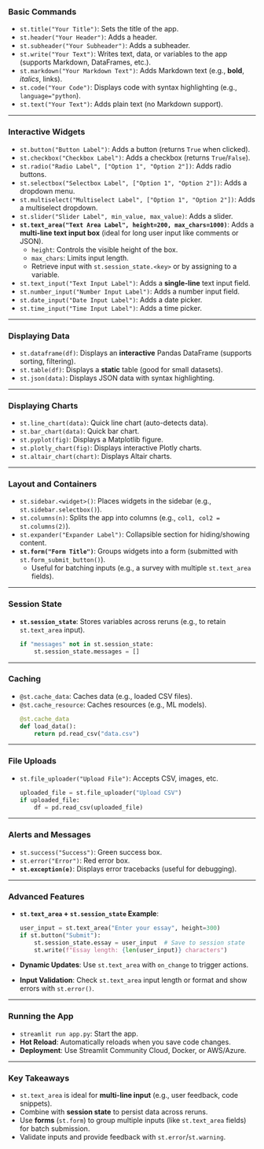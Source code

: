 
### **Basic Commands**  
- `st.title("Your Title")`: Sets the title of the app.  
- `st.header("Your Header")`: Adds a header.  
- `st.subheader("Your Subheader")`: Adds a subheader.  
- `st.write("Your Text")`: Writes text, data, or variables to the app (supports Markdown, DataFrames, etc.).  
- `st.markdown("Your Markdown Text")`: Adds Markdown text (e.g., **bold**, *italics*, links).  
- `st.code("Your Code")`: Displays code with syntax highlighting (e.g., `language="python`).  
- `st.text("Your Text")`: Adds plain text (no Markdown support).  

---
   
### **Interactive Widgets**  
- `st.button("Button Label")`: Adds a button (returns `True` when clicked).  
- `st.checkbox("Checkbox Label")`: Adds a checkbox (returns `True`/`False`).  
- `st.radio("Radio Label", ["Option 1", "Option 2"])`: Adds radio buttons.  
- `st.selectbox("Selectbox Label", ["Option 1", "Option 2"])`: Adds a dropdown menu.  
- `st.multiselect("Multiselect Label", ["Option 1", "Option 2"])`: Adds a multiselect dropdown.  
- `st.slider("Slider Label", min_value, max_value)`: Adds a slider.  
- **`st.text_area("Text Area Label", height=200, max_chars=1000)`**: Adds a **multi-line text input box** (ideal for long user input like comments or JSON).  
  - `height`: Controls the visible height of the box.  
  - `max_chars`: Limits input length.  
  - Retrieve input with `st.session_state.<key>` or by assigning to a variable.  
- `st.text_input("Text Input Label")`: Adds a **single-line** text input field.  
- `st.number_input("Number Input Label")`: Adds a number input field.  
- `st.date_input("Date Input Label")`: Adds a date picker.  
- `st.time_input("Time Input Label")`: Adds a time picker.  

---
   
### **Displaying Data**  
- `st.dataframe(df)`: Displays an **interactive** Pandas DataFrame (supports sorting, filtering).  
- `st.table(df)`: Displays a **static** table (good for small datasets).  
- `st.json(data)`: Displays JSON data with syntax highlighting.  

---

### **Displaying Charts**  
- `st.line_chart(data)`: Quick line chart (auto-detects data).  
- `st.bar_chart(data)`: Quick bar chart.  
- `st.pyplot(fig)`: Displays a Matplotlib figure.  
- `st.plotly_chart(fig)`: Displays interactive Plotly charts.  
- `st.altair_chart(chart)`: Displays Altair charts.  

---

### **Layout and Containers**  
- `st.sidebar.<widget>()`: Places widgets in the sidebar (e.g., `st.sidebar.selectbox()`).  
- `st.columns(n)`: Splits the app into columns (e.g., `col1, col2 = st.columns(2)`).  
- `st.expander("Expander Label")`: Collapsible section for hiding/showing content.  
- **`st.form("Form Title")`**: Groups widgets into a form (submitted with `st.form_submit_button()`).  
  - Useful for batching inputs (e.g., a survey with multiple `st.text_area` fields).  

---

### **Session State**  
- **`st.session_state`**: Stores variables across reruns (e.g., to retain `st.text_area` input).  
  ```python
  if "messages" not in st.session_state:
      st.session_state.messages = []
  ```  

---

### **Caching**  
- `@st.cache_data`: Caches data (e.g., loaded CSV files).  
- `@st.cache_resource`: Caches resources (e.g., ML models).  
  ```python
  @st.cache_data
  def load_data():
      return pd.read_csv("data.csv")
  ```  

---

### **File Uploads**  
- `st.file_uploader("Upload File")`: Accepts CSV, images, etc.  
  ```python
  uploaded_file = st.file_uploader("Upload CSV")
  if uploaded_file:
      df = pd.read_csv(uploaded_file)
  ```  

---

### **Alerts and Messages**  
- `st.success("Success")`: Green success box.  
- `st.error("Error")`: Red error box.  
- **`st.exception(e)`**: Displays error tracebacks (useful for debugging).  

---

### **Advanced Features**  
- **`st.text_area` + `st.session_state` Example**:  
  ```python
  user_input = st.text_area("Enter your essay", height=300)
  if st.button("Submit"):
      st.session_state.essay = user_input  # Save to session state
      st.write(f"Essay length: {len(user_input)} characters")
  ```  

- **Dynamic Updates**: Use `st.text_area` with `on_change` to trigger actions.  
- **Input Validation**: Check `st.text_area` input length or format and show errors with `st.error()`.  

---

### **Running the App**  
- `streamlit run app.py`: Start the app.  
- **Hot Reload**: Automatically reloads when you save code changes.  
- **Deployment**: Use Streamlit Community Cloud, Docker, or AWS/Azure.  

---

### **Key Takeaways**  
- `st.text_area` is ideal for **multi-line input** (e.g., user feedback, code snippets).  
- Combine with **session state** to persist data across reruns.  
- Use **forms** (`st.form`) to group multiple inputs (like `st.text_area` fields) for batch submission.  
- Validate inputs and provide feedback with `st.error`/`st.warning`.  


